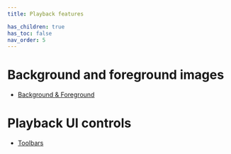 ```yaml
---
title: Playback features

has_children: true
has_toc: false
nav_order: 5
---
```


# Background and foreground images
 - [Background & Foreground](guides/playback/images)

# Playback UI controls
 - [Toolbars](guides/playback/toolbars)